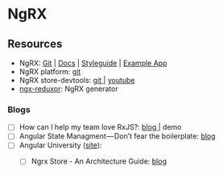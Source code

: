 # NgRX

## Resources

* NgRX: [Git](https://github.com/ngrx) \| [Docs](http://ngrx.github.io/) \| [Styleguide](https://github.com/orizens/ngrx-styleguide) \| [Example App](https://github.com/ngrx/platform/tree/master/example-app)
* NgRX platform: [git](https://github.com/ngrx/platform/blob/master/docs/store/README.md) 
* NgRX store-devtools: [git ](https://github.com/ngrx/platform/blob/master/docs/store-devtools/README.md)\| [youtube](https://www.youtube.com/watch?v=70ojPxMA7Ig)
* [ngx-reduxor](https://blog.cloudboost.io/ngx-reduxor-generate-a-complete-ngrx-architecture-in-one-command-574e3ea76f2d): NgRX generator

### Blogs

* [ ] How can I help my team love RxJS?: [blog ](https://medium.com/@m3po22/how-to-love-reactive-programming-and-not-hate-it-aed9d73db6ab)\| demo
* [ ] Angular State Managment — Don’t fear the boilerplate: [blog](https://codeburst.io/state-management-in-angular-ee2ccb81c283)
* [ ] Angular University \([site](https://angular-university.io/)\):
  * [ ] Ngrx Store - An Architecture Guide: [blog](https://blog.angular-university.io/angular-ngrx-store-and-effects-crash-course/)

